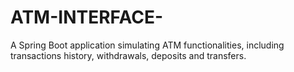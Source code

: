 # ATM-INTERFACE-
A Spring Boot application simulating ATM functionalities, including transactions history, withdrawals, deposits and transfers.
